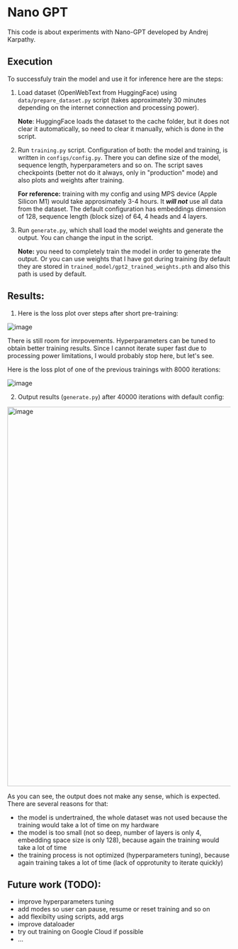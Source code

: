 # Nano GPT
This code is about experiments with Nano-GPT developed by Andrej Karpathy.

## Execution
To successfuly train the model and use it for inference here are the steps:
1. Load dataset (OpenWebText from HuggingFace) using `data/prepare_dataset.py` script (takes approximately 30 minutes depending on the internet connection and processing power).

   **Note**: HuggingFace loads the dataset to the cache folder, but it does not clear it automatically, so need to clear it manually, which is done in the script.
   
2. Run `training.py` script. Configuration of both: the model and training, is written in `configs/config.py`. There you can define size of the model, sequence length, hyperparameters and so on. The script saves checkpoints (better not do it always, only in "production" mode) and also plots and weights after training.

   **For reference:** training with my config and using MPS device (Apple Silicon M1) would take approsimately 3-4 hours. It ***will not*** use all data from the dataset. The default configuration has embeddings dimension of 128, sequence length (block size) of 64, 4 heads and 4 layers.

3. Run `generate.py`, which shall load the model weights and generate the output. You can change the input in the script.

   **Note:** you need to completely train the model in order to generate the output. Or you can use weights that I have got during training (by default they are stored in `trained_model/gpt2_trained_weights.pth` and also this path is used by default.

## Results:

1) Here is the loss plot over steps after short pre-training:

![image](https://github.com/user-attachments/assets/9dc1221c-8db9-4f3c-bd0c-d3459e614f64)

There is still room for imrpovements. Hyperparameters can be tuned to obtain better training results.
Since I cannot iterate super fast due to processing power limitations, I would probably stop here, but let's see.

Here is the loss plot of one of the previous trainings with 8000 iterations:

![image](https://github.com/user-attachments/assets/a2ec4497-8a77-43a7-936e-cc2e31945457)

2) Output results (`generate.py`) after 40000 iterations with default config:

<img width="858" alt="image" src="https://github.com/user-attachments/assets/9b8c6739-afae-4ecc-9972-d5463a501b88">

As you can see, the output does not make any sense, which is expected. There are several reasons for that:
- the model is undertrained, the whole dataset was not used because the training would take a lot of time on my hardware
- the model is too small (not so deep, number of layers is only 4, embedding space size is only 128), because again the training would take a lot of time
- the training process is not optimized (hyperparameters tuning), because again training takes a lot of time (lack of opprotunity to iterate quickly)

## Future work (TODO):
- improve hyperparameters tuning
- add modes so user can pause, resume or reset training and so on
- add flexibilty using scripts, add args
- improve dataloader
- try out training on Google Cloud if possible
- ...


